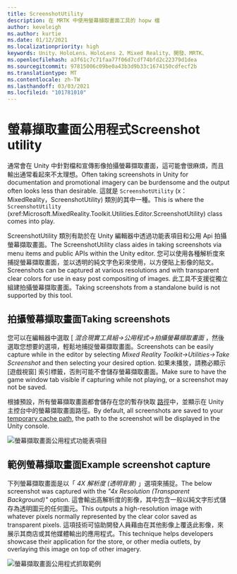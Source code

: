 ```yaml
---
title: ScreenshotUtility
description: 在 MRTK 中使用螢幕擷取畫面工具的 hopw 檔
author: keveleigh
ms.author: kurtie
ms.date: 01/12/2021
ms.localizationpriority: high
keywords: Unity、HoloLens、HoloLens 2、Mixed Reality、開發、MRTK、
ms.openlocfilehash: a3f61c7c71faa77f06d7cdf74bfd2c22379d1dea
ms.sourcegitcommit: 97815006c09be0a43b3d9b33c1674150cdfecf2b
ms.translationtype: MT
ms.contentlocale: zh-TW
ms.lasthandoff: 03/03/2021
ms.locfileid: "101781010"
---
```

# <a name="screenshot-utility"></a><span data-ttu-id="d0a19-104">螢幕擷取畫面公用程式</span><span class="sxs-lookup"><span data-stu-id="d0a19-104">Screenshot utility</span></span>

<span data-ttu-id="d0a19-105">通常會在 Unity 中針對檔和宣傳影像拍攝螢幕擷取畫面，這可能會很麻煩，而且輸出通常看起來不太理想。</span><span class="sxs-lookup"><span data-stu-id="d0a19-105">Often taking screenshots in Unity for documentation and promotional imagery can be burdensome and the output often looks less than desirable.</span></span> <span data-ttu-id="d0a19-106">這就是 `ScreenshotUtility` (x： MixedReality，ScreenshotUtility) 類別的其中一種。</span><span class="sxs-lookup"><span data-stu-id="d0a19-106">This is where the `ScreenshotUtility` (xref:Microsoft.MixedReality.Toolkit.Utilities.Editor.ScreenshotUtility) class comes into play.</span></span>

<span data-ttu-id="d0a19-107">ScreenshotUtility 類別有助於在 Unity 編輯器中透過功能表項目和公用 Api 拍攝螢幕擷取畫面。</span><span class="sxs-lookup"><span data-stu-id="d0a19-107">The ScreenshotUtility class aides in taking screenshots via menu items and public APIs within the Unity editor.</span></span> <span data-ttu-id="d0a19-108">您可以使用各種解析度來捕捉螢幕擷取畫面，並以透明的純文字色彩來使用，以方便貼上影像的貼文。</span><span class="sxs-lookup"><span data-stu-id="d0a19-108">Screenshots can be captured at various resolutions and with transparent clear colors for use in easy post compositing of images.</span></span> <span data-ttu-id="d0a19-109">此工具不支援從獨立組建拍攝螢幕擷取畫面。</span><span class="sxs-lookup"><span data-stu-id="d0a19-109">Taking screenshots from a standalone build is not supported by this tool.</span></span>

## <a name="taking-screenshots"></a><span data-ttu-id="d0a19-110">拍攝螢幕擷取畫面</span><span class="sxs-lookup"><span data-stu-id="d0a19-110">Taking screenshots</span></span>

<span data-ttu-id="d0a19-111">您可以在編輯器中選取 [ *混合現實工具組->公用程式->拍攝螢幕擷取畫面* ，然後選取您想要的選項，輕鬆地捕捉螢幕擷取畫面。</span><span class="sxs-lookup"><span data-stu-id="d0a19-111">Screenshots can be easily capture while in the editor by selecting *Mixed Reality Toolkit->Utilities->Take Screenshot* and then selecting your desired option.</span></span> <span data-ttu-id="d0a19-112">如果未播放，請務必顯示 [遊戲視窗] 索引標籤，否則可能不會儲存螢幕擷取畫面。</span><span class="sxs-lookup"><span data-stu-id="d0a19-112">Make sure to have the game window tab visible if capturing while not playing, or a screenshot may not be saved.</span></span>

<span data-ttu-id="d0a19-113">根據預設，所有螢幕擷取畫面都會儲存在您的暫存快取 [路徑](https://docs.unity3d.com/ScriptReference/Application-temporaryCachePath.html)中，並顯示在 Unity 主控台中的螢幕擷取畫面路徑。</span><span class="sxs-lookup"><span data-stu-id="d0a19-113">By default, all screenshots are saved to your [temporary cache path](https://docs.unity3d.com/ScriptReference/Application-temporaryCachePath.html), the path to the screenshot will be displayed in the Unity console.</span></span>

![螢幕擷取畫面公用程式功能表項目](../Images/ScreenshotUtility/MRTK_ScreenshotUtility_Menu_Item.png)

## <a name="example-screenshot-capture"></a><span data-ttu-id="d0a19-115">範例螢幕擷取畫面</span><span class="sxs-lookup"><span data-stu-id="d0a19-115">Example screenshot capture</span></span>

<span data-ttu-id="d0a19-116">下列螢幕擷取畫面是以「 *4X 解析度 (透明背景)* 」選項來捕捉。</span><span class="sxs-lookup"><span data-stu-id="d0a19-116">The below screenshot was captured with the *"4x Resolution (Transparent Background)"* option.</span></span> <span data-ttu-id="d0a19-117">這會輸出高解析度的影像，其中包含一般以純文字形式儲存為透明圖元的任何圖元。</span><span class="sxs-lookup"><span data-stu-id="d0a19-117">This outputs a high-resolution image with whatever pixels normally represented by the clear color saved as transparent pixels.</span></span> <span data-ttu-id="d0a19-118">這項技術可協助開發人員藉由在其他影像上覆迭此影像，來展示其商店或其他媒體輸出的應用程式。</span><span class="sxs-lookup"><span data-stu-id="d0a19-118">This technique helps developers showcase their application for the store, or other media outlets, by overlaying this image on top of other imagery.</span></span>

![螢幕擷取畫面公用程式抓取範例](../Images/ScreenshotUtility/MRTK_ScreenshotUtility_Example_Capture.png)
